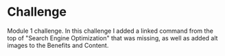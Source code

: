 # Challenge
Module 1 challenge.
In this challenge I added a linked command from the top of "Search Engine Optimization" that was missing, as well as added alt images to the Benefits and Content.
